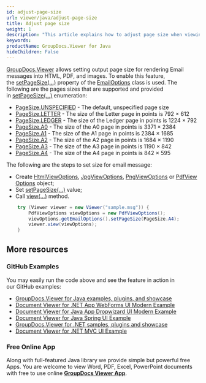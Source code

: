 ```yaml
---
id: adjust-page-size
url: viewer/java/adjust-page-size
title: Adjust page size
weight: 1
description: "This article explains how to adjust page size when viewing E-Mail Messages with GroupDocs.Viewer within your Java applications."
keywords: 
productName: GroupDocs.Viewer for Java
hideChildren: False
---
```

[GroupDocs.Viewer](https://products.groupdocs.com/viewer) allows setting output page size for rendering Email messages into HTML, PDF, and images. To enable this feature, the [setPageSize(...)](https://apireference.groupdocs.com/viewer/java/com.groupdocs.viewer.options/EmailOptions#setPageSize(int)) property of the [EmailOptions](https://apireference.groupdocs.com/viewer/java/com.groupdocs.viewer.options/EmailOptions) class is used. The following are the pages sizes that are supported and provided in [setPageSize(...)](https://apireference.groupdocs.com/viewer/java/com.groupdocs.viewer.options/EmailOptions#setPageSize(int)) enumeration:

*   [PageSize.UNSPECIFIED](https://apireference.groupdocs.com/viewer/java/com.groupdocs.viewer.options/PageSize#UNSPECIFIED) - The default, unspecified page size
*   [PageSize.LETTER](https://apireference.groupdocs.com/viewer/java/com.groupdocs.viewer.options/PageSize#LETTER) - The size of the Letter page in points is 792 × 612
*   [PageSize.LEDGER](https://apireference.groupdocs.com/viewer/java/com.groupdocs.viewer.options/PageSize#LEDGER) - The size of the Ledger page in points is 1224 × 792
*   [PageSize.A0](https://apireference.groupdocs.com/viewer/java/com.groupdocs.viewer.options/PageSize#A0) - The size of the A0 page in points is 3371 × 2384
*   [PageSize.A1](https://apireference.groupdocs.com/viewer/java/com.groupdocs.viewer.options/PageSize#A1) - The size of the A1 page in points is 2384 × 1685
*   [PageSize.A2](https://apireference.groupdocs.com/viewer/java/com.groupdocs.viewer.options/PageSize#A2) - The size of the A2 page in points is 1684 × 1190
*   [PageSize.A3](https://apireference.groupdocs.com/viewer/java/com.groupdocs.viewer.options/PageSize#A3) - The size of the A3 page in points is 1190 × 842
*   [PageSize.A4](https://apireference.groupdocs.com/viewer/java/com.groupdocs.viewer.options/PageSize#A4) - The size of the A4 page in points is 842 × 595

The following are the steps to set size for email message:

*   Create [HtmlViewOptions](https://apireference.groupdocs.com/viewer/java/com.groupdocs.viewer.options/HtmlViewOptions), [JpgViewOptions](https://apireference.groupdocs.com/viewer/java/com.groupdocs.viewer.options/JpgViewOptions), [PngViewOptions](https://apireference.groupdocs.com/viewer/java/com.groupdocs.viewer.options/PngViewOptions) or [PdfViewOptions](https://apireference.groupdocs.com/viewer/java/com.groupdocs.viewer.options/PdfViewOptions) object;
*   Set [setPageSize(...)](https://apireference.groupdocs.com/viewer/java/com.groupdocs.viewer.options/EmailOptions#setPageSize(int)) value;
*   Call [view(...)](https://apireference.groupdocs.com/viewer/java/com.groupdocs.viewer/Viewer#view(com.groupdocs.viewer.options.ViewOptions)) method.

```java
    try (Viewer viewer = new Viewer("sample.msg")) {
        PdfViewOptions viewOptions = new PdfViewOptions();
        viewOptions.getEmailOptions().setPageSize(PageSize.A4);
        viewer.view(viewOptions);
    }
```

## More resources
### GitHub Examples
You may easily run the code above and see the feature in action in our GitHub examples:
*   [GroupDocs.Viewer for Java examples, plugins, and showcase](https://github.com/groupdocs-viewer/GroupDocs.Viewer-for-Java)
*   [Document Viewer for .NET App WebForms UI Modern Example](https://github.com/groupdocs-viewer/GroupDocs.Viewer-for-.NET-WebForms)    
*   [Document Viewer for Java App Dropwizard UI Modern Example](https://github.com/groupdocs-viewer/GroupDocs.Viewer-for-Java-Dropwizard)    
*   [Document Viewer for Java Spring UI Example](https://github.com/groupdocs-viewer/GroupDocs.Viewer-for-Java-Spring)
*   [GroupDocs.Viewer for .NET samples, plugins and showcase](https://github.com/groupdocs-viewer/GroupDocs.Viewer-for-.NET)
*   [Document Viewer for .NET MVC UI Example](https://github.com/groupdocs-viewer/GroupDocs.Viewer-for-Java-MVC)     

### Free Online App
Along with full-featured Java library we provide simple but powerful free Apps.
You are welcome to view Word, PDF, Excel, PowerPoint documents with free to use online **[GroupDocs Viewer App](https://products.groupdocs.app/viewer)**.